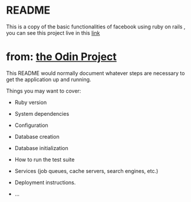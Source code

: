 # README

This is a copy of the basic functionalities of facebook using ruby on rails , you can see this project
live in this [link](https://ruby-facebook.herokuapp.com/)

# from: [the Odin Project](https://www.theodinproject.com/dashboard)


This README would normally document whatever steps are necessary to get the
application up and running.

Things you may want to cover:

* Ruby version

* System dependencies

* Configuration

* Database creation

* Database initialization

* How to run the test suite

* Services (job queues, cache servers, search engines, etc.)

* Deployment instructions.

* ...
